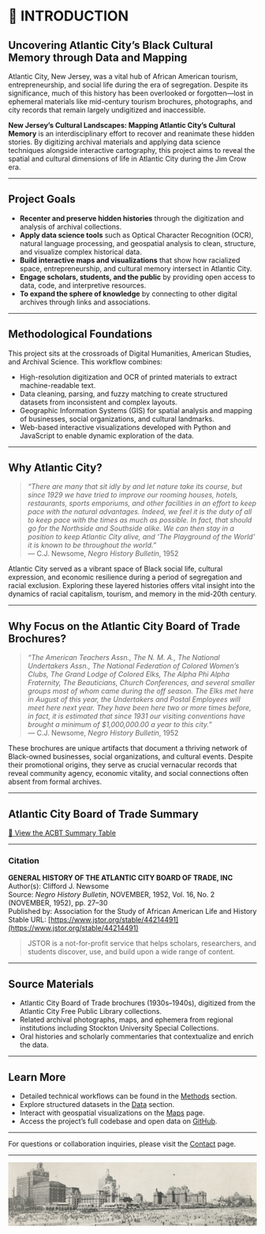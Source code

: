 # 📖 INTRODUCTION


## Uncovering Atlantic City’s Black Cultural Memory through Data and Mapping

Atlantic City, New Jersey, was a vital hub of African American tourism, entrepreneurship, and social life during the era of segregation. Despite its significance, much of this history has been overlooked or forgotten—lost in ephemeral materials like mid-century tourism brochures, photographs, and city records that remain largely undigitized and inaccessible.

**New Jersey’s Cultural Landscapes: Mapping Atlantic City’s Cultural Memory** is an interdisciplinary effort to recover and reanimate these hidden stories. By digitizing archival materials and applying data science techniques alongside interactive cartography, this project aims to reveal the spatial and cultural dimensions of life in Atlantic City during the Jim Crow era.

---

## Project Goals

- **Recenter and preserve hidden histories** through the digitization and analysis of archival collections.
- **Apply data science tools** such as Optical Character Recognition (OCR), natural language processing, and geospatial analysis to clean, structure, and visualize complex historical data.
- **Build interactive maps and visualizations** that show how racialized space, entrepreneurship, and cultural memory intersect in Atlantic City.
- **Engage scholars, students, and the public** by providing open access to data, code, and interpretive resources.
- **To expand the sphere of knowledge** by connecting to other digital archives through links and associations.


---

## Methodological Foundations

This project sits at the crossroads of Digital Humanities, American Studies, and Archival Science. This workflow combines:

- High-resolution digitization and OCR of printed materials to extract machine-readable text.
- Data cleaning, parsing, and fuzzy matching to create structured datasets from inconsistent and complex layouts.
- Geographic Information Systems (GIS) for spatial analysis and mapping of businesses, social organizations, and cultural landmarks.
- Web-based interactive visualizations developed with Python and JavaScript to enable dynamic exploration of the data.

---

## Why Atlantic City?

> _“There are many that sit idly by and let nature take its course, but since 1929 we have tried to improve our rooming houses, hotels, restaurants, sports emporiums, and other facilities in an effort to keep pace with the natural advantages. Indeed, we feel it is the duty of all to keep pace with the times as much as possible. In fact, that should go for the Northside and Southside alike. We can then stay in a position to keep Atlantic City alive, and ‘The Playground of the World’ it is known to be throughout the world.”_  
> — C.J. Newsome, *Negro History Bulletin*, 1952

Atlantic City served as a vibrant space of Black social life, cultural expression, and economic resilience during a period of segregation and racial exclusion. Exploring these layered histories offers vital insight into the dynamics of racial capitalism, tourism, and memory in the mid-20th century.

---

## Why Focus on the Atlantic City Board of Trade Brochures?

> _“The American Teachers Assn., The N. M. A., The National Undertakers Assn., The National Federation of Colored Women’s Clubs, The Grand Lodge of Colored Elks, The Alpha Phi Alpha Fraternity, The Beauticians, Church Conferences, and several smaller groups most of whom came during the off season. The Elks met here in August of this year, the Undertakers and Postal Employees will meet here next year. They have been here two or more times before, in fact, it is estimated that since 1931 our visiting conventions have brought a minimum of $1,000,000.00 a year to this city.”_  
> — C.J. Newsome, *Negro History Bulletin*, 1952

These brochures are unique artifacts that document a thriving network of Black-owned businesses, social organizations, and cultural events. Despite their promotional origins, they serve as crucial vernacular records that reveal community agency, economic vitality, and social connections often absent from formal archives.

---

## Atlantic City Board of Trade Summary

<p><a href="ACBT_summary.html" target="_blank">📄 View the ACBT Summary Table</a></p>

---

### Citation

**GENERAL HISTORY OF THE ATLANTIC CITY BOARD OF TRADE, INC**  
Author(s): Clifford J. Newsome  
Source: *Negro History Bulletin*, NOVEMBER, 1952, Vol. 16, No. 2 (NOVEMBER, 1952), pp. 27–30  
Published by: Association for the Study of African American Life and History  
Stable URL: [https://www.jstor.org/stable/44214491](https://www.jstor.org/stable/44214491)  

> JSTOR is a not-for-profit service that helps scholars, researchers, and students discover, use, and build upon a wide range of content.

---

## Source Materials

- Atlantic City Board of Trade brochures (1930s–1940s), digitized from the Atlantic City Free Public Library collections.
- Related archival photographs, maps, and ephemera from regional institutions including Stockton University Special Collections.
- Oral histories and scholarly commentaries that contextualize and enrich the data.

---

## Learn More

- Detailed technical workflows can be found in the [Methods](methods.md) section.  
- Explore structured datasets in the [Data](data.md) section.  
- Interact with geospatial visualizations on the [Maps](maps.md) page.  
- Access the project’s full codebase and open data on [GitHub](https://github.com/cvanstey/data-in-the-archive_ACBT).

---

For questions or collaboration inquiries, please visit the [Contact](contact.md) page.

---

![Historic Atlantic City](assets/Atlantic-City-Beach-and-Skyline-1944.png)
